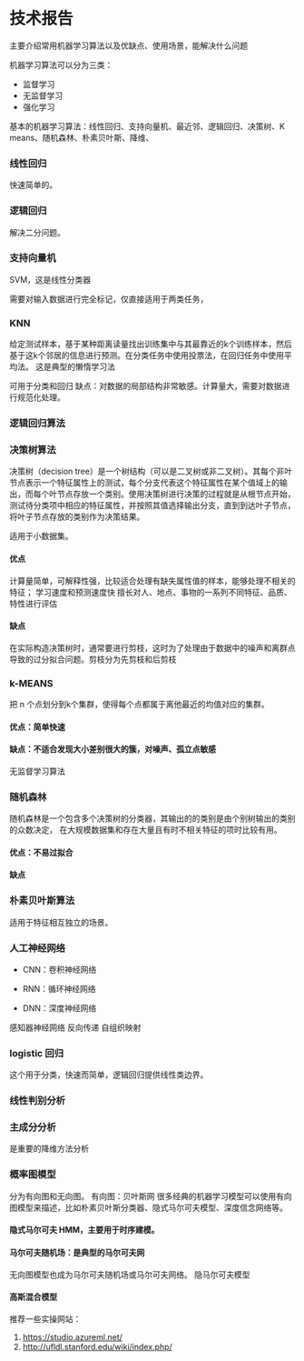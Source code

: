 # 技术报告
主要介绍常用机器学习算法以及优缺点、使用场景，能解决什么问题

<!-- more -->

机器学习算法可以分为三类：
- 监督学习
- 无监督学习
- 强化学习

基本的机器学习算法：线性回归、支持向量机、最近邻、逻辑回归、决策树、K means、随机森林、朴素贝叶斯、降维、

### 线性回归
快速简单的。

### 逻辑回归
解决二分问题。
### 支持向量机
SVM，这是线性分类器

需要对输入数据进行完全标记，仅直接适用于两类任务，

### KNN 
给定测试样本，基于某种距离读量找出训练集中与其最靠近的k个训练样本，然后基于这k个邻居的信息进行预测。在分类任务中使用投票法，在回归任务中使用平均法。
这是典型的懒惰学习法

可用于分类和回归
缺点：对数据的局部结构非常敏感。计算量大，需要对数据进行规范化处理。

### 逻辑回归算法

### 决策树算法
决策树（decision tree）是一个树结构（可以是二叉树或非二叉树）。其每个非叶节点表示一个特征属性上的测试，每个分支代表这个特征属性在某个值域上的输出，而每个叶节点存放一个类别。使用决策树进行决策的过程就是从根节点开始，测试待分类项中相应的特征属性，并按照其值选择输出分支，直到到达叶子节点，将叶子节点存放的类别作为决策结果。

适用于小数据集。

#### 优点
计算量简单，可解释性强，比较适合处理有缺失属性值的样本，能够处理不相关的特征；
学习速度和预测速度快
擅长对人、地点、事物的一系列不同特征、品质、特性进行评估

#### 缺点
在实际构造决策树时，通常要进行剪枝，这时为了处理由于数据中的噪声和离群点导致的过分拟合问题。剪枝分为先剪枝和后剪枝

### k-MEANS
把 n 个点划分到k个集群，使得每个点都属于离他最近的均值对应的集群。

#### 优点：简单快速
#### 缺点：不适合发现大小差别很大的簇，对噪声、孤立点敏感
无监督学习算法

### 随机森林
随机森林是一个包含多个决策树的分类器，其输出的的类别是由个别树输出的类别的众数决定，
在大规模数据集和存在大量且有时不相关特征的项时比较有用。

#### 优点：不易过拟合
#### 缺点
### 朴素贝叶斯算法
适用于特征相互独立的场景。

### 人工神经网络
- CNN：卷积神经网络

- RNN：循环神经网络
- DNN：深度神经网络


感知器神经网络
反向传递
自组织映射

### logistic 回归
这个用于分类，快速而简单，逻辑回归提供线性类边界。

### 线性判别分析

### 主成分分析
是重要的降维方法分析

### 概率图模型
分为有向图和无向图。
有向图：贝叶斯网 
很多经典的机器学习模型可以使用有向图模型来描述，比如朴素贝叶斯分类器、隐式马尔可夫模型、深度信念网络等。
#### 隐式马尔可夫 HMM，主要用于时序建模。
#### 马尔可夫随机场：是典型的马尔可夫网
无向图模型也成为马尔可夫随机场或马尔可夫网络。
隐马尔可夫模型
#### 高斯混合模型


推荐一些实操网站：
1. https://studio.azureml.net/
2. http://ufldl.stanford.edu/wiki/index.php/
